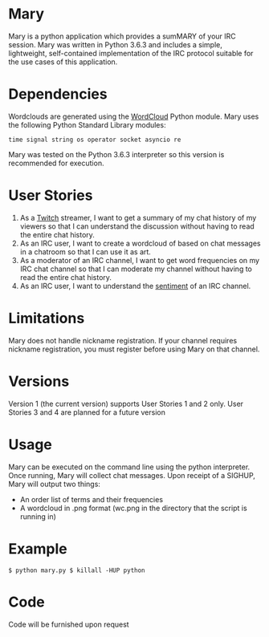 # Mary
Mary is a python application which provides a sumMARY of your IRC session. Mary was written in Python 3.6.3 and includes a simple, lightweight, self-contained implementation of the IRC protocol suitable for the use cases of this application.

# Dependencies
Wordclouds are generated using the [WordCloud](https://github.com/amueller/word_cloud) Python module. Mary uses the following Python Standard Library modules:

`time
signal
string
os
operator
socket
asyncio
re `

Mary was tested on the Python 3.6.3 interpreter so this version is recommended for execution.

# User Stories
1. As a [Twitch](http://www.twitch.tv) streamer, I want to get a summary of my chat history of my viewers so that I can understand the discussion without having to read the entire chat history.
2. As an IRC user, I want to create a wordcloud of based on chat messages in a chatroom so that I can use it as art.
3. As a moderator of an IRC channel, I want to get word frequencies on my IRC chat channel so that I can moderate my channel without having to read the entire chat history.
4. As an IRC user, I want to understand the [sentiment](https://en.wikipedia.org/wiki/Latent_semantic_analysis) of an IRC channel.

# Limitations
Mary does not handle nickname registration. If your channel requires nickname registration, you must register before using Mary on that channel.

# Versions
Version 1 (the current version) supports User Stories 1 and 2 only. User Stories 3 and 4 are planned for a future version

# Usage
Mary can be executed on the command line using the python interpreter. Once running, Mary will collect chat messages. Upon receipt of a SIGHUP, Mary will output two things:
* An order list of terms and their frequencies
* A wordcloud in .png format (wc.png in the directory that the script is running in)

# Example
`$ python mary.py
$ killall -HUP python`

# Code
Code will be furnished upon request
